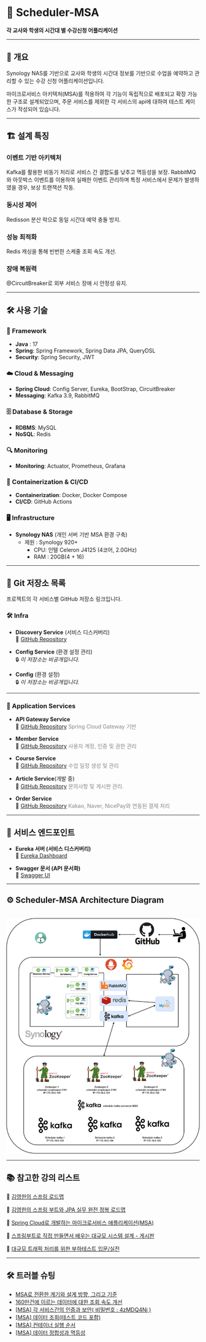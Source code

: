# 📅 Scheduler-MSA

**각 교사와 학생의 시간대 별 수강신청 어플리케이션**

---

## 📌 개요

Synology NAS를 기반으로 교사와 학생의 시간대 정보를 기반으로 수업을 예약하고 관리할 수 있는 수강 신청 어플리케이션입니다. 

마이크로서비스 아키텍처(MSA)를 적용하여 각 기능이 독립적으로 배포되고 확장 가능한 구조로 설계되었으며, 주문 서비스를 제외한 각 서비스의 api에 대하여 테스트 케이스가 작성되어 있습니다.

---
## 🏗️ 설계 특징

### 이벤트 기반 아키텍처 

Kafka를 활용한 비동기 처리로 서비스 간 결합도를 낮추고 멱등성을 보장.
RabbitMQ와 아웃박스 이벤트를 이용하여 실패한 이벤트 관리하며 특정 서비스에서 문제가 발생하였을 경우, 보상 트랜잭션 작동.

### 동시성 제어

Redisson 분산 락으로 동일 시간대 예약 충돌 방지.

### 성능 최적화

Redis 캐싱을 통해 빈번한 스케줄 조회 속도 개선.

### 장애 복원력

@CircuitBreaker로 외부 서비스 장애 시 안정성 유지.

---

## 🛠️ 사용 기술

### 🧱 Framework
- **Java** : 17
- **Spring**: Spring Framework, Spring Data JPA, QueryDSL
- **Security**: Spring Security, JWT

### ☁️ Cloud & Messaging
- **Spring Cloud**: Config Server, Eureka, BootStrap, CircuitBreaker
- **Messaging**: Kafka 3.9, RabbitMQ

### 🗄️ Database & Storage
- **RDBMS**: MySQL
- **NoSQL**: Redis

### 🔍 Monitoring
- **Monitoring**: Actuator, Prometheus, Grafana

### 🐳 Containerization & CI/CD
- **Containerization**: Docker, Docker Compose
- **CI/CD**: GitHub Actions

### 🖥️ Infrastructure
- **Synology NAS** (개인 서버 기반 MSA 환경 구축)
  -  제원 : Synology 920+ 
     - CPU: 인텔 Celeron J4125 (4코어, 2.0GHz)
     - RAM : 20GB(4 + 16)


---


## 📌 Git 저장소 목록
프로젝트의 각 서비스별 GitHub 저장소 링크입니다.

### 🛠️ Infra

- **Discovery Service** (서비스 디스커버리)  
  🔗 [GitHub Repository](https://github.com/devhong96/scheduler-discovery-service)


- **Config Service** (환경 설정 관리)  
  🔒 *이 저장소는 비공개입니다.*


- **Config** (환경 설정)  
  🔒 *이 저장소는 비공개입니다.*

---


### 🚀 Application Services

- **API Gateway Service**  
  🔗 [GitHub Repository](https://github.com/devhong96/scheduler-apigateway-service)
  <span style="color: #888;">Spring Cloud Gateway 기반</span>


- **Member Service**  
  🔗 [GitHub Repository](https://github.com/devhong96/scheduler-member-service)
  <span style="color: #888;">사용자 계정, 인증 및 권한 관리</span>


- **Course Service**  
  🔗 [GitHub Repository](https://github.com/devhong96/scheduler-course-service)
  <span style="color: #888;">수업 일정 생성 및 관리</span>


- **Article Service**(개발 중)  
  🔗 [GitHub Repository](https://github.com/devhong96/scheduler-article-service)
  <span style="color: #888;">문의사항 및 게시판 관리.</span>


- **Order Service**   
  🔗 [GitHub Repository](https://github.com/devhong96/scheduler-order-service)
  <span style="color: #888;">Kakao, Naver, NicePay와 연동된 결제 처리</span>

---

## 🚀 서비스 엔드포인트
- **Eureka 서버 (서비스 디스커버리)**  
  🔗 [Eureka Dashboard](https://seho0218.synology.me:8762/)


- **Swagger 문서 (API 문서화)**  
  🔗 [Swagger UI](https://seho0218.synology.me:8087/swagger-ui/index.html)

---
## ⚙️ Scheduler-MSA Architecture Diagram
\
![scheduler.png](scheduler.png)

---
## 📚 참고한 강의 리스트

🔗 [김영한의 스프링 로드맵](https://www.inflearn.com/roadmaps/373)

🔗 [김영한의 스프링 부트와 JPA 실무 완전 정복 로드맵](https://www.inflearn.com/roadmaps/149)

🔗 [Spring Cloud로 개발하는 마이크로서비스 애플리케이션(MSA)](https://www.inflearn.com/course/%EC%8A%A4%ED%94%84%EB%A7%81-%ED%81%B4%EB%9D%BC%EC%9A%B0%EB%93%9C-%EB%A7%88%EC%9D%B4%ED%81%AC%EB%A1%9C%EC%84%9C%EB%B9%84%EC%8A%A4)

🔗 [스프링부트로 직접 만들면서 배우는 대규모 시스템 설계 - 게시판](https://www.inflearn.com/course/%EC%8A%A4%ED%94%84%EB%A7%81%EB%B6%80%ED%8A%B8%EB%A1%9C-%EB%8C%80%EA%B7%9C%EB%AA%A8-%EC%8B%9C%EC%8A%A4%ED%85%9C%EC%84%A4%EA%B3%84-%EA%B2%8C%EC%8B%9C%ED%8C%90)

🔗 [대규모 트래픽 처리를 위한 부하테스트 입문/실전](https://www.inflearn.com/course/%EB%8C%80%EA%B7%9C%EB%AA%A8%ED%8A%B8%EB%9E%98%ED%94%BD-%EB%B6%80%ED%95%98%ED%85%8C%EC%8A%A4%ED%8A%B8-%EC%9E%85%EB%AC%B8-%EC%8B%A4%EC%A0%84)


---
## 🛠️ 트러블 슈팅

- [MSA로 전환한 계기와 설계 방향, 그리고 기준](https://dev-hong96.tistory.com/134)
- [160만건에 이르는 데이터에 대한 조회 속도 개선](https://dev-hong96.tistory.com/133)
- [[MSA] 각 서비스간의 인증과 보안( 비밀번호 : 4zMDQ4Nj )](https://dev-hong96.tistory.com/135)
- [[MSA] 데이터 조회(테스트 코드 포함)](https://dev-hong96.tistory.com/136)
- [[MSA] 컨테이너 실행 순서](https://dev-hong96.tistory.com/137)
- [[MSA] 데이터 정합성과 멱등성](https://dev-hong96.tistory.com/138)

